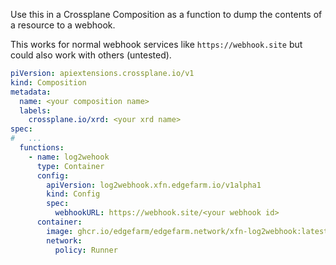 Use this in a Crossplane Composition as a function to dump the contents of a resource to a webhook.

This works for normal webhook services like `https://webhook.site` but could also work with others (untested).

```yaml
piVersion: apiextensions.crossplane.io/v1
kind: Composition
metadata:
  name: <your composition name>
  labels:
    crossplane.io/xrd: <your xrd name>
spec:
#   ...
  functions:
    - name: log2wehook
      type: Container
      config:
        apiVersion: log2webhook.xfn.edgefarm.io/v1alpha1
        kind: Config
        spec:
          webhookURL: https://webhook.site/<your webhook id>
      container:
        image: ghcr.io/edgefarm/edgefarm.network/xfn-log2webhook:latest
        network:
          policy: Runner
```